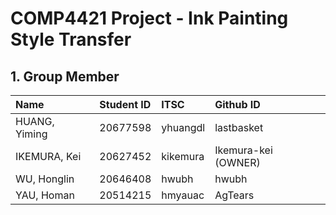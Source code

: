 # COMP4421 Project - Ink Painting Style Transfer

## 1. Group Member
      
| Name          | Student ID  | ITSC      | Github ID           |
| :------------ | :---------- | :-------- | :------------------ |
| HUANG, Yiming | 20677598    | yhuangdl  | lastbasket          |
| IKEMURA, Kei  | 20627452    | kikemura  | Ikemura-kei (OWNER) |
| WU, Honglin   | 20646408    | hwubh     | hwubh               |
| YAU, Homan    | 20514215    | hmyauac   | AgTears             |
